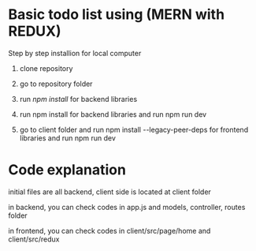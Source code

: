 # Basic todo list using (MERN with REDUX)

Step by step installion for local computer

1. clone repository

2. go to repository folder

3. run <i>npm install</i> for backend libraries

4. run npm install for backend libraries and run npm run dev

5. go to client folder and run npm install --legacy-peer-deps for frontend libraries and run npm run dev

# Code explanation

initial files are all backend, client side is located at client folder

in backend, you can check codes in app.js and models, controller, routes folder

in frontend, you can check codes in client/src/page/home and client/src/redux

